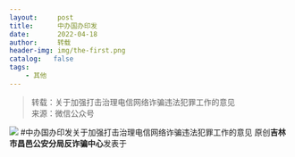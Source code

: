 ```yaml
---
layout:     post
title:      中办国办印发
date:       2022-04-18
author:     转载
header-img: img/the-first.png
catalog:   false
tags:
    - 其他
---
```


<blockquote><p>转载：关于加强打击治理电信网络诈骗违法犯罪工作的意见<br>
来源：微信公众号</p></blockquote>

![]({{site.baseurl}}/postimg/7f48KExj8S6YKoBPTVmZviadhVF9HkKDz76TgJILhQObmNnyIPmfaJ3q3dlLvzia9GvVvG0beNHuupSmeTkoyetw.jpeg)
#中办国办印发关于加强打击治理电信网络诈骗违法犯罪工作的意见
原创**吉林市昌邑公安分局反诈骗中心**发表于
